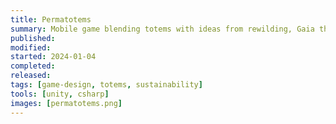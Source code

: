 ```yaml
---
title: Permatotems
summary: Mobile game blending totems with ideas from rewilding, Gaia theory, and permacomputing
published:
modified:
started: 2024-01-04
completed:
released:
tags: [game-design, totems, sustainability]
tools: [unity, csharp]
images: [permatotems.png]
---
```

